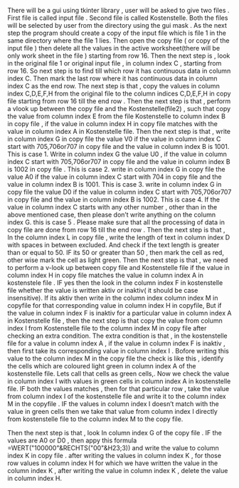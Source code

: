 
There will be a gui using tkinter library , user will be asked to give two files .
First file is called input file . Second file is called Kostenstelle. 
Both the files will be selected by user from the directory using the gui mask . 
As the next step the program should create a copy of the input file which is file 1 in the same directory where the file 1 lies.
Then open the copy file  ( or copy of the input file ) then delete all the values in the active worksheet(there will be only work sheet in the file ) starting from row 16.
Then the next step is , look in the original file 1 or original input file , in column index C , starting from row 16. 
So next step is to find till which row it has continuous data in column index C. Then mark the last row where it has continuous data in column index C as the end row. 
The next step is that , copy the values in column index C,D,E,F,H from the original file to the column indices C,D,E,F,H in  copy file starting from row 16 till the end row . 
Then the next step is that , perform a vlook up between the copy file and the Kostenstelle(file2) , such that copy the value from column index E from the file Kostenstelle to column index B in copy file , if the value in column index H in copy file matches with the value in column index A in Kostenstelle file. 
Then the next step is that , write in column index G in copy file the value V0 if the value in column index C start with 705,706or707   in copy file and the value in column index B is 1001. This is case 1. 
Write in column index G the value U0 , if the value in column index C start with 705,706or707   in copy file and the value in column index B is 1002 in copy file . This is case 2. 
write in column index G in copy file the value A0 if the value in column index C start with 704 in copy file and the value in column index B is 1001. This is case 3.
write in column index G in copy file the value D0 if the value in column index C start with 705,706or707   in copy file and the value in column index B is 1002. This is case 4.
If the value in column index C starts with any other number , other than in the above mentioned case, then please don’t write anything on the column index G. this is case 5 .
Please make sure that all the processing of data in copy file are done from row 16 till the end row . 
Then the next step is that , In the column index L in copy file , write the length of text in column index D with spaces in between excluded. And check if the text length is greater than or equal to 50.
IF its 50 or greater than 50 , then mark the cell as red, other wise mark the cell as light green. 
Then the next step is that , we need to perform a v-look up between copy file and Kostenstelle file if the value in column index H in copy file matches the value in column index A in kostenstele file .
IF yes then the look in the column index F in kostenstelle file whether the value is written aktiv or inaktiv( it should be case insensitive). If its aktiv then write in the column index column index M in copyfile for that corresponding value in column index H in copyfile, 
But if the value in column index F is inaktiv for a particular value in column index A in Kostenstelle file , then the next step is that copy the value from column index I from Kostenstelle file to the column index M in copy file after checking  an extra condition. 
The extra condition is that , in the kostenstelle file for a value in column index A , if the value in column index F is inaktiv , then first take its corresponding value in column index I . Bofore writing this value to the column index M in the copy file the check is like this ,    identify the cells which are coloured light green in column index A of the kostenstelle file. Lets call that cells as green cells,. 
Now we check the value in column index I with values in green cells in column index A in kostenstelle file. 
IF both the values matches , then for that particular row , take the value from column index I of the kostenstelle file and write it to the column index M in the copyfile . IF the values in column index I doesn’t match with the value in green cells then we take that value from column index I directly from kostenstelle file to the column index M to the copy file. 

Then the next step is that , look In column index G of the copy file . IF the values are A0 or D0 , then appy this formula =WERT("100000"&RECHTS("00"&H23;3))       and write the value to column index K in copy file . after writing the values in column index K , for those row values in column index H  for which we have written the value  in the column index K , after writing the value in column index K , delete the value in column index H. 
